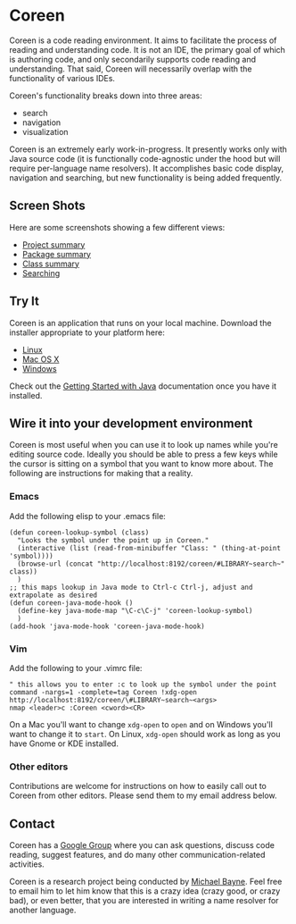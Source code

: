 # Coreen

Coreen is a code reading environment. It aims to facilitate the process of
reading and understanding code. It is not an IDE, the primary goal of which is
authoring code, and only secondarily supports code reading and understanding.
That said, Coreen will necessarily overlap with the functionality of various
IDEs.

Coreen's functionality breaks down into three areas:

* search
* navigation
* visualization

Coreen is an extremely early work-in-progress. It presently works only with
Java source code (it is functionally code-agnostic under the hood but will
require per-language name resolvers). It accomplishes basic code display,
navigation and searching, but new functionality is being added frequently.

## Screen Shots

Here are some screenshots showing a few different views:

* [Project summary](https://github.com/samskivert/coreen/raw/master/docs/shots/projsum.png)
* [Package summary](https://github.com/samskivert/coreen/raw/master/docs/shots/pkgsum.png)
* [Class summary](https://github.com/samskivert/coreen/raw/master/docs/shots/classsum.png)
* [Searching](https://github.com/samskivert/coreen/raw/master/docs/shots/search.png)

## Try It

Coreen is an application that runs on your local machine. Download the
installer appropriate to your platform here:

* [Linux](http://github.com/samskivert/coreen/raw/master/client/installers/coreen-install.bin)
* [Mac OS X](http://github.com/samskivert/coreen/raw/master/client/installers/coreen-install.dmg)
* [Windows](http://github.com/samskivert/coreen/raw/master/client/installers/coreen-install.exe)

Check out the [Getting Started with
Java](https://github.com/samskivert/coreen/wiki/Getting-started-with-java)
documentation once you have it installed.

## Wire it into your development environment

Coreen is most useful when you can use it to look up names while you're editing
source code. Ideally you should be able to press a few keys while the cursor is
sitting on a symbol that you want to know more about. The following are
instructions for making that a reality.

### Emacs

Add the following elisp to your .emacs file:

    (defun coreen-lookup-symbol (class)
      "Looks the symbol under the point up in Coreen."
      (interactive (list (read-from-minibuffer "Class: " (thing-at-point 'symbol))))
      (browse-url (concat "http://localhost:8192/coreen/#LIBRARY~search~" class))
      )
    ;; this maps lookup in Java mode to Ctrl-c Ctrl-j, adjust and extrapolate as desired
    (defun coreen-java-mode-hook ()
      (define-key java-mode-map "\C-c\C-j" 'coreen-lookup-symbol)
      )
    (add-hook 'java-mode-hook 'coreen-java-mode-hook)

### Vim

Add the following to your .vimrc file:

    " this allows you to enter :c to look up the symbol under the point
    command -nargs=1 -complete=tag Coreen !xdg-open http://localhost:8192/coreen/\#LIBRARY~search~<args>
    nmap <leader>c :Coreen <cword><CR>

On a Mac you'll want to change `xdg-open` to `open` and on Windows you'll want
to change it to `start`. On Linux, `xdg-open` should work as long as you have
Gnome or KDE installed.

### Other editors

Contributions are welcome for instructions on how to easily call out to Coreen
from other editors. Please send them to my email address below.

## Contact

Coreen has a [Google Group](https://groups.google.com/forum/#!forum/coreen)
where you can ask questions, discuss code reading, suggest features, and do
many other communication-related activities.

Coreen is a research project being conducted by [Michael
Bayne](mailto:mdb@cs.washington.edu). Feel free to email him to let him know
that this is a crazy idea (crazy good, or crazy bad), or even better, that you
are interested in writing a name resolver for another language.
